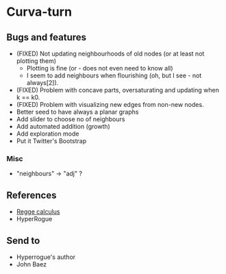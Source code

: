 # Curva-turn

## Bugs and features

* (FIXED) Not updating neighbourhoods of old nodes (or at least not plotting them)
    * Plotting is fine (or - does not even need to know all)
    * I seem to add neighbours when flourishing (oh, but I see - not always[2]).
* (FIXED) Problem with concave parts, oversaturating and updating when k == k0.
* (FIXED) Problem with visualizing new edges from non-new nodes.
* Better seed to have always a planar graphs
* Add slider to choose no of neighbours
* Add automated addition (growth)
* Add exploration mode
* Put it Twitter's Bootstrap

### Misc

* "neighbours" -> "adj" ?

## References

* [Regge calculus](http://en.wikipedia.org/wiki/Regge_calculus)
* HyperRogue

## Send to

* Hyperrogue's author
* John Baez
